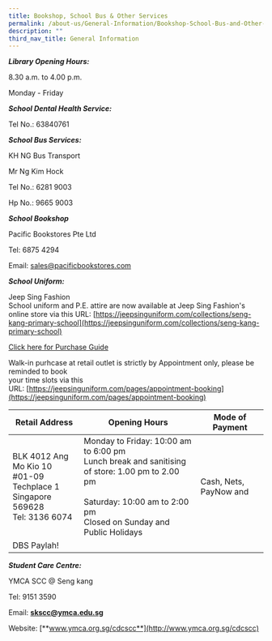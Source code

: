 ```yaml
---
title: Bookshop, School Bus & Other Services
permalink: /about-us/General-Information/Bookshop-School-Bus-and-Other-Services
description: ""
third_nav_title: General Information
---
```

**_Library Opening Hours:_**

8.30 a.m. to 4.00 p.m.

Monday - Friday

**_School Dental Health Service:_**

Tel No.: 63840761

  

**_School Bus Services:_**

KH NG Bus Transport

Mr Ng Kim Hock

Tel No.: 6281 9003

Hp No.: 9665 9003

  

**_School Bookshop_**

Pacific Bookstores Pte Ltd

Tel: 6875 4294

Email: sales@pacificbookstores.com

**_School Uniform:_**

Jeep Sing Fashion  
School uniform and P.E. attire are now available at Jeep Sing Fashion's  
online store via this URL: [https://jeepsinguniform.com/collections/seng-kang-primary-school](https://jeepsinguniform.com/collections/seng-kang-primary-school)  

[Click here for Purchase Guide](/files/Jeep%20Seng_School%20Uniform_Guide_Online%20Purchase.pdf)
  
Walk-in purhcase at retail outlet is strictly by Appointment only, please be reminded to book  
your time slots via this URL: [https://jeepsinguniform.com/pages/appointment-booking](https://jeepsinguniform.com/pages/appointment-booking)



| Retail Address | Opening Hours | Mode of Payment |
| -------- | -------- | -------- |
| BLK 4012 Ang Mo Kio 10 <br>#01-09 Techplace 1 <br>Singapore 569628<br>Tel: 3136 6074     | Monday to Friday: 10:00 am to 6:00 pm<br>Lunch break and sanitising of store: 1.00 pm to 2.00 pm<br><br>Saturday: 10:00 am to 2:00 pm<br>Closed on Sunday and Public Holidays     | Cash, Nets, PayNow and  
DBS Paylah!    |




**_Student Care Centre:_**

YMCA SCC @ Seng kang

Tel: 9151 3590

Email: [**skscc@ymca.edu.sg**](mailto:skscc@ymca.edu.sg)

Website: [**www.ymca.org.sg/cdcscc**](http://www.ymca.org.sg/cdcscc)